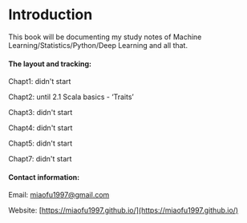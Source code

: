 # Introduction

This book will be documenting my study notes of Machine Learning/Statistics/Python/Deep Learning and all that.



#### The layout and tracking:

Chapt1: didn't start

Chapt2: until 2.1 Scala basics - ‘Traits’

Chapt3: didn't start

Chapt4: didn't start

Chapt5: didn't start

Chapt7: didn't start



#### Contact information:

Email: miaofu1997@gmail.com 

Website: [https://miaofu1997.github.io/](https://miaofu1997.github.io/)



